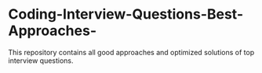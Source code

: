 # Coding-Interview-Questions-Best-Approaches-
This repository contains all good approaches and optimized solutions of top interview questions.
